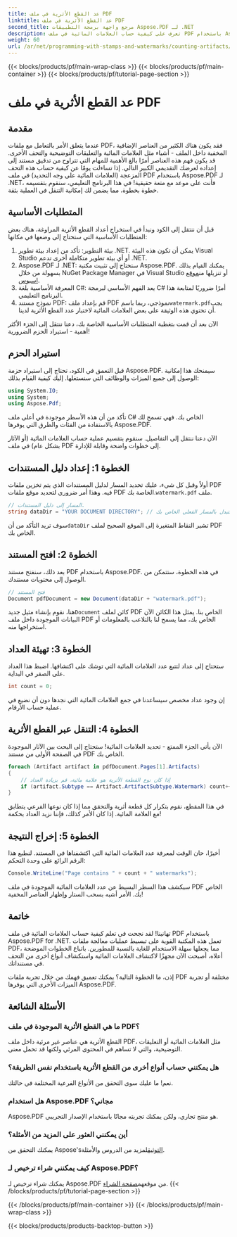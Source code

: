 ```yaml
---
title: عد القطع الأثرية في ملف PDF
linktitle: عد القطع الأثرية في ملف PDF
second_title: مرجع واجهة برمجة التطبيقات Aspose.PDF لـ .NET
description: تعرف على كيفية حساب العلامات المائية في ملف PDF باستخدام Aspose.PDF لـ .NET. دليل خطوة بخطوة للمبتدئين دون الحاجة إلى خبرة سابقة.
weight: 60
url: /ar/net/programming-with-stamps-and-watermarks/counting-artifacts/
---
```


{{< blocks/products/pf/main-wrap-class >}}
{{< blocks/products/pf/main-container >}}
{{< blocks/products/pf/tutorial-page-section >}}

# عد القطع الأثرية في ملف PDF

## مقدمة

عندما يتعلق الأمر بالتعامل مع ملفات PDF، فقد يكون هناك الكثير من العناصر الإضافية المخفية داخل الملف - أشياء مثل العلامات المائية والتعليقات التوضيحية والتحف الأخرى. قد يكون فهم هذه العناصر أمرًا بالغ الأهمية للمهام التي تتراوح من تدقيق مستند إلى إعداده لعرضك التقديمي الكبير التالي. إذا تساءلت يومًا عن كيفية حساب هذه التحف المزعجة (العلامات المائية على وجه التحديد) في ملف PDF باستخدام Aspose.PDF لـ .NET، فأنت على موعد مع متعة حقيقية! في هذا البرنامج التعليمي، سنقوم بتقسيمه خطوة بخطوة، مما يضمن لك إمكانية التنقل في العملية بثقة. 

## المتطلبات الأساسية

قبل أن ننتقل إلى الكود ونبدأ في استخراج أعداد القطع الأثرية المراوغة، هناك بعض المتطلبات الأساسية التي ستحتاج إلى وضعها في مكانها:

1. بيئة التطوير: تأكد من إعداد بيئة تطوير .NET. يمكن أن تكون هذه البيئة Visual Studio أو أي بيئة تطوير متكاملة أخرى تدعم .NET.
2. Aspose.PDF لـ .NET: ستحتاج إلى تثبيت مكتبة Aspose.PDF. يمكنك القيام بذلك بسهولة من خلال NuGet Package Manager في Visual Studio أو تنزيلها من[موقع اسبوس](https://releases.aspose.com/pdf/net/).
3. المعرفة الأساسية بلغة C#: يعد الفهم الأساسي لبرمجة C# أمرًا ضروريًا لمتابعة هذا البرنامج التعليمي.
4.  نموذج مستند PDF: قم بإعداد ملف PDF نموذجي، ربما باسم`watermark.pdf`يجب أن تحتوي هذه الوثيقة على بعض العلامات المائية لاختبار عدد القطع الأثرية لدينا.

الآن بعد أن قمت بتغطية المتطلبات الأساسية الخاصة بك، دعنا ننتقل إلى الجزء الأكثر أهمية - استيراد الحزم الضرورية!

## استيراد الحزم

قبل التعمق في الكود، تحتاج إلى استيراد حزمة Aspose.PDF. سيمنحك هذا إمكانية الوصول إلى جميع الميزات والوظائف التي سنستغلها. إليك كيفية القيام بذلك:

```csharp
using System.IO;
using System;
using Aspose.Pdf;
```

تأكد من أن هذه الأسطر موجودة في أعلى ملف C# الخاص بك. فهي تسمح لك بالاستفادة من الفئات والطرق التي يوفرها Aspose.PDF. 

الآن دعنا ننتقل إلى التفاصيل. سنقوم بتقسيم عملية حساب العلامات المائية (أو الآثار بشكل عام) في ملف PDF إلى خطوات واضحة وقابلة للإدارة.

## الخطوة 1: إعداد دليل المستندات

 أولاً وقبل كل شيء، عليك تحديد المسار لدليل المستندات الذي يتم تخزين ملفات PDF فيه. وهذا أمر ضروري لتحديد موقع ملفات PDF الخاصة بك.`watermark.pdf` ملف.

```csharp
// المسار إلى دليل المستندات.
string dataDir = "YOUR DOCUMENT DIRECTORY"; // استبدل بالمسار الفعلي الخاص بك
```

 سوف تريد التأكد من أن`dataDir` تشير النقاط المتغيرة إلى الموقع الصحيح لملف PDF الخاص بك. 

## الخطوة 2: افتح المستند

بعد ذلك، سنفتح مستند PDF باستخدام Aspose.PDF. في هذه الخطوة، ستتمكن من الوصول إلى محتويات مستندك.

```csharp
// فتح المستند
Document pdfDocument = new Document(dataDir + "watermark.pdf");
```

 هنا، نقوم بإنشاء مثيل جديد`Document` كائن لملف PDF الخاص بنا. يمثل هذا الكائن الآن البيانات الموجودة داخل ملف PDF الخاص بك، مما يسمح لنا بالتلاعب بالمعلومات أو استخراجها منه.

## الخطوة 3: تهيئة العداد

ستحتاج إلى عداد لتتبع عدد العلامات المائية التي توشك على اكتشافها. اضبط هذا العداد على الصفر في البداية.

```csharp
int count = 0;
```

إن وجود عداد مخصص سيساعدنا في جمع العلامات المائية التي نجدها دون أن نضيع في عملية حساب الأرقام.

## الخطوة 4: التنقل عبر القطع الأثرية

الآن يأتي الجزء الممتع - تحديد العلامات المائية! ستحتاج إلى البحث بين الآثار الموجودة في الصفحة الأولى من مستند PDF الخاص بك.

```csharp
foreach (Artifact artifact in pdfDocument.Pages[1].Artifacts)
{
    // إذا كان نوع القطعة الأثرية هو علامة مائية، قم بزيادة العداد
    if (artifact.Subtype == Artifact.ArtifactSubtype.Watermark) count++;
}
```

في هذا المقطع، نقوم بتكرار كل قطعة أثرية والتحقق مما إذا كان نوعها الفرعي يتطابق مع العلامة المائية. إذا كان الأمر كذلك، فإننا نزيد العداد بحكمة!

## الخطوة 5: إخراج النتيجة

أخيرًا، حان الوقت لمعرفة عدد العلامات المائية التي اكتشفناها في المستند. لنطبع هذا الرقم الرائع على وحدة التحكم:

```csharp
Console.WriteLine("Page contains " + count + " watermarks");
```

سيكشف هذا السطر البسيط عن عدد العلامات المائية الموجودة في ملف PDF الخاص بك. الأمر أشبه بسحب الستار وإظهار العناصر المخفية!

## خاتمة 

تهانينا! لقد نجحت في تعلم كيفية حساب العلامات المائية في ملف PDF باستخدام Aspose.PDF for .NET. تعمل هذه المكتبة القوية على تبسيط عمليات معالجة ملفات PDF، مما يجعلها سهلة الاستخدام للغاية بالنسبة للمطورين. باتباع الخطوات الموضحة أعلاه، أصبحت الآن مجهزًا لاكتشاف العلامات المائية واستكشاف أنواع أخرى من التحف في مستنداتك.

إذن، ما الخطوة التالية؟ يمكنك تعميق فهمك من خلال تجربة ملفات PDF مختلفة أو تجربة الميزات الأخرى التي يوفرها Aspose.PDF. 

## الأسئلة الشائعة

### ما هي القطع الأثرية الموجودة في ملف PDF؟  
القطع الأثرية هي عناصر غير مرئية داخل ملف PDF، مثل العلامات المائية أو التعليقات التوضيحية، والتي لا تساهم في المحتوى المرئي ولكنها قد تحمل معنى.

### هل يمكنني حساب أنواع أخرى من القطع الأثرية باستخدام نفس الطريقة؟  
نعم! ما عليك سوى التحقق من الأنواع الفرعية المختلفة في حالتك.

### هل استخدام Aspose.PDF مجاني؟  
Aspose.PDF هو منتج تجاري، ولكن يمكنك تجربته مجانًا باستخدام الإصدار التجريبي. 

### أين يمكنني العثور على المزيد من الأمثلة؟  
 يمكنك التحقق من Aspose's[التوثيق](https://reference.aspose.com/pdf/net/)لمزيد من الدروس والأمثلة.

### كيف يمكنني شراء ترخيص لـ Aspose.PDF؟  
 يمكنك شراء ترخيص لـ Aspose.PDF من موقعهم[صفحة الشراء](https://purchase.aspose.com/buy).
{{< /blocks/products/pf/tutorial-page-section >}}

{{< /blocks/products/pf/main-container >}}
{{< /blocks/products/pf/main-wrap-class >}}

{{< blocks/products/products-backtop-button >}}
